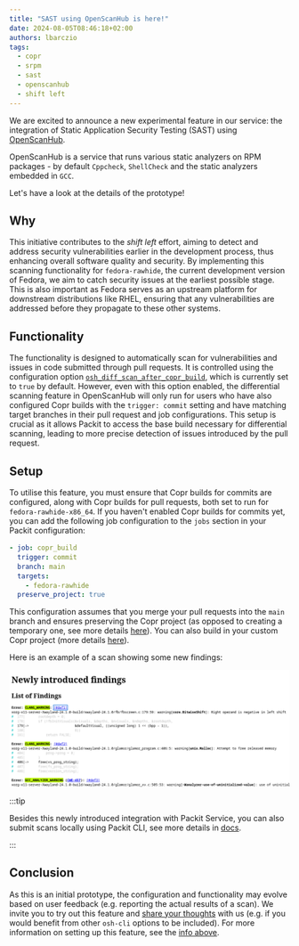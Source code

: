 ```yaml
---
title: "SAST using OpenScanHub is here!"
date: 2024-08-05T08:46:18+02:00
authors: lbarczio
tags:
  - copr
  - srpm
  - sast
  - openscanhub
  - shift left
---
```


We are excited to announce a new experimental feature in our service: the integration of Static
Application Security Testing (SAST) using [OpenScanHub](https://openscanhub.fedoraproject.org/).

OpenScanHub is a service that runs various static analyzers on RPM packages - by default `Cppcheck`,
`ShellCheck` and the static analyzers embedded in `GCC`.

Let's have a look at the details of the prototype!

<!--truncate-->

## Why

This initiative contributes to the _shift left_ effort, aiming to detect and address security
vulnerabilities earlier in the development process, thus enhancing overall software quality
and security. By implementing this scanning functionality for `fedora-rawhide`, the current
development version of Fedora, we aim to catch security issues at the earliest possible stage.
This is also important as Fedora serves as an upstream platform for downstream distributions
like RHEL, ensuring that any vulnerabilities are addressed before they propagate to these other systems.

## Functionality

The functionality is designed to automatically
scan for vulnerabilities and issues in code submitted through pull requests.
It is controlled using the configuration option
[`osh_diff_scan_after_copr_build`](/docs/configuration#osh_diff_scan_after_copr_build),
which is currently set to `true` by default.
However, even with this option enabled, the differential scanning feature in OpenScanHub
will only run for users who have also configured Copr builds with the `trigger: commit`
setting and have matching target branches in their pull request and job configurations.
This setup is crucial as it allows Packit to access the base build necessary for differential
scanning, leading to more precise detection of issues introduced by the pull request.

## Setup

To utilise this feature, you must ensure that Copr builds for commits are configured,
along with Copr builds for pull requests, both set to run for `fedora-rawhide-x86_64`.
If you haven't enabled Copr builds for commits yet, you can add the following job
configuration to the `jobs` section in your Packit configuration:

```yaml
- job: copr_build
  trigger: commit
  branch: main
  targets:
    - fedora-rawhide
  preserve_project: true
```

This configuration assumes that you merge your pull requests into the `main` branch
and ensures preserving the Copr project (as opposed to creating a temporary one,
see more details [here](https://packit.dev/docs/configuration/upstream/copr_build#optional-parameters)).
You can also build in your custom Copr project (more details
[here](https://packit.dev/docs/configuration/upstream/copr_build#using-a-custom-copr-project)).

Here is an example of a scan showing some new findings:

![Example findings](openscanhub-findings.png)

:::tip

Besides this newly introduced integration with Packit Service, you can also submit scans locally using Packit CLI,
see more details in [docs](/docs/cli/scan-in-osh).

:::

## Conclusion

As this is an initial prototype, the configuration and functionality may evolve based on user feedback
(e.g. reporting the actual results of a scan).
We invite you to try out this feature and [share your thoughts](https://github.com/packit/packit/discussions/2371) with us
(e.g. if you would benefit from other `osh-cli` options to be included).
For more information on setting up this feature, see the [info above](#setup).
